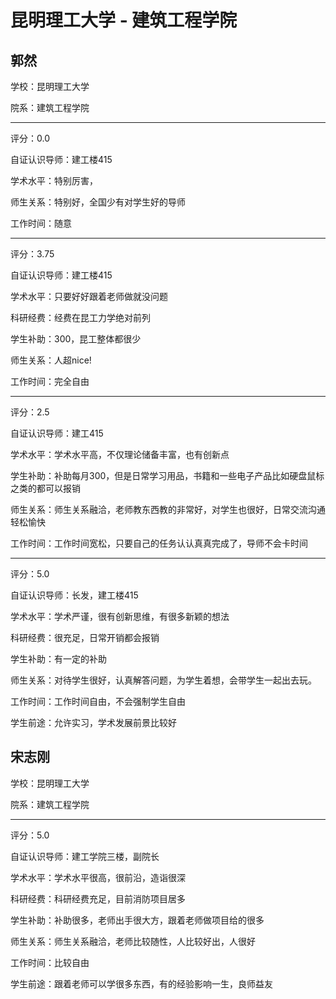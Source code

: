 # 昆明理工大学 - 建筑工程学院

## 郭然

学校：昆明理工大学

院系：建筑工程学院

* * *

评分：0.0

自证认识导师：建工楼415

学术水平：特别厉害，

师生关系：特别好，全国少有对学生好的导师

工作时间：随意

* * *

评分：3.75

自证认识导师：建工楼415

学术水平：只要好好跟着老师做就没问题

科研经费：经费在昆工力学绝对前列

学生补助：300，昆工整体都很少

师生关系：人超nice!

工作时间：完全自由

* * *

评分：2.5

自证认识导师：建工415

学术水平：学术水平高，不仅理论储备丰富，也有创新点

学生补助：补助每月300，但是日常学习用品，书籍和一些电子产品比如硬盘鼠标之类的都可以报销

师生关系：师生关系融洽，老师教东西教的非常好，对学生也很好，日常交流沟通轻松愉快

工作时间：工作时间宽松，只要自己的任务认认真真完成了，导师不会卡时间

* * *

评分：5.0

自证认识导师：长发，建工楼415

学术水平：学术严谨，很有创新思维，有很多新颖的想法

科研经费：很充足，日常开销都会报销

学生补助：有一定的补助

师生关系：对待学生很好，认真解答问题，为学生着想，会带学生一起出去玩。

工作时间：工作时间自由，不会强制学生自由

学生前途：允许实习，学术发展前景比较好

## 宋志刚

学校：昆明理工大学

院系：建筑工程学院

* * *

评分：5.0

自证认识导师：建工学院三楼，副院长

学术水平：学术水平很高，很前沿，造诣很深

科研经费：科研经费充足，目前消防项目居多

学生补助：补助很多，老师出手很大方，跟着老师做项目给的很多

师生关系：师生关系融洽，老师比较随性，人比较好出，人很好

工作时间：比较自由

学生前途：跟着老师可以学很多东西，有的经验影响一生，良师益友